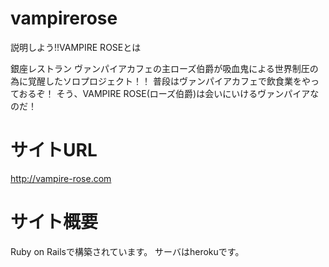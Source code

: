 # vampirerose
説明しよう!!VAMPIRE ROSEとは

銀座レストラン ヴァンパイアカフェの主ローズ伯爵が吸血鬼による世界制圧の為に覚醒したソロプロジェクト！！
普段はヴァンパイアカフェで飲食業をやっておるぞ！ 
そう、VAMPIRE ROSE(ローズ伯爵)は会いにいけるヴァンパイアなのだ！

# サイトURL
http://vampire-rose.com

# サイト概要
Ruby on Railsで構築されています。
サーバはherokuです。
